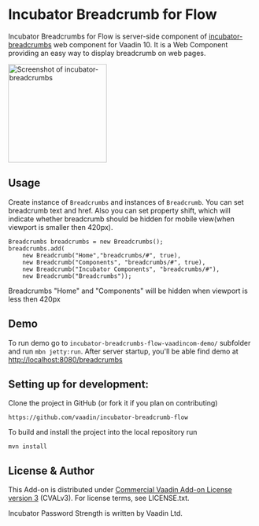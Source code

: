 # Incubator Breadcrumb for Flow

Incubator Breadcrumbs for Flow is server-side component of [incubator-breadcrumbs](https://github.com/vaadin/incubator-breadcrumb) web component for Vaadin 10. 
It is a Web Component providing an easy way to display breadcrumb on web pages.

[<img src="https://raw.githubusercontent.com/vaadin/incubator-breadcrumb/master/screenshot.png" width="200" alt="Screenshot of incubator-breadcrumbs">](https://vaadin.com/directory/components/vaadinincubator-breadcrumbs)
## Usage

Create instance of `Breadcrumbs` and instances of `Breadcrumb`. You can set breadcrumb text and href. 
Also you can set property shift, which will indicate whether breadcrumb should be hidden for 
mobile view(when viewport is smaller then 420px).
```
Breadcrumbs breadcrumbs = new Breadcrumbs();
breadcrumbs.add(
    new Breadcrumb("Home","breadcrumbs/#", true),
    new Breadcrumb("Components", "breadcrumbs/#", true),
    new Breadcrumb("Incubator Components", "breadcrumbs/#"),
    new Breadcrumb("Breadcrumbs"));
```
Breadcrumbs "Home" and "Components" will be hidden when viewport is less then 420px  

## Demo
To run demo go to `incubator-breadcrumbs-flow-vaadincom-demo/` subfolder and run `mbn jetty:run`.
After server startup, you'll be able find demo at [http://localhost:8080/breadcrumbs](http://localhost:8080/breadcrumbs)

## Setting up for development:

Clone the project in GitHub (or fork it if you plan on contributing)

```
https://github.com/vaadin/incubator-breadcrumb-flow
```

To build and install the project into the local repository run 

```mvn install ```

## License & Author

This Add-on is distributed under [Commercial Vaadin Add-on License version 3](http://vaadin.com/license/cval-3) (CVALv3). For license terms, see LICENSE.txt.

Incubator Password Strength is written by Vaadin Ltd.

